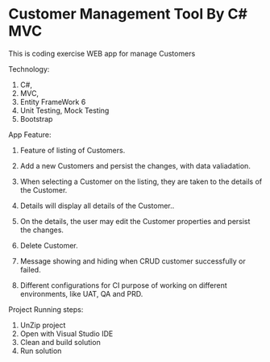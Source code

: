 # Customer Management Tool By C# MVC
This is coding exercise WEB app for manage Customers

Technology:

1. C#, 
2. MVC, 
3. Entity FrameWork 6
4. Unit Testing, Mock Testing
5. Bootstrap

App Feature:

1. Feature of listing of Customers.

2. Add a new Customers and persist the changes, with data valiadation.

3. When selecting a Customer on the listing, they are taken to the details of the Customer.

4. Details will display all details of the Customer..

5. On the details, the user may edit the Customer properties and persist the changes.

6. Delete Customer.

7. Message showing and hiding when CRUD customer successfully or failed.

8. Different configurations for CI purpose of working on different environments, like UAT, QA and PRD.

Project Running steps:

1. UnZip project
2. Open with Visual Studio IDE
3. Clean and build solution
4. Run solution
